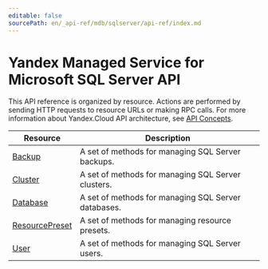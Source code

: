 ```yaml
---
editable: false
sourcePath: en/_api-ref/mdb/sqlserver/api-ref/index.md
---
```


# Yandex Managed Service for Microsoft SQL Server API
This API reference is organized by resource. Actions are performed by sending HTTP requests to resource URLs or making RPC calls. For more information about Yandex.Cloud API architecture, see [API Concepts](/docs/api-design-guide/).

Resource | Description
--- | ---
[Backup](Backup/index.md) | A set of methods for managing SQL Server backups.
[Cluster](Cluster/index.md) | A set of methods for managing SQL Server clusters.
[Database](Database/index.md) | A set of methods for managing SQL Server databases.
[ResourcePreset](ResourcePreset/index.md) | A set of methods for managing resource presets.
[User](User/index.md) | A set of methods for managing SQL Server users.